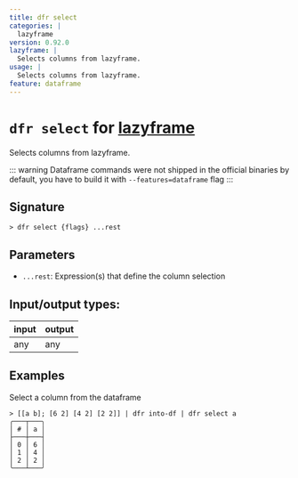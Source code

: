 ```yaml
---
title: dfr select
categories: |
  lazyframe
version: 0.92.0
lazyframe: |
  Selects columns from lazyframe.
usage: |
  Selects columns from lazyframe.
feature: dataframe
---
```

<!-- This file is automatically generated. Please edit the command in https://github.com/nushell/nushell instead. -->

# `dfr select` for [lazyframe](/commands/categories/lazyframe.md)

<div class='command-title'>Selects columns from lazyframe.</div>

::: warning
Dataframe commands were not shipped in the official binaries by default, you have to build it with `--features=dataframe` flag
:::

## Signature

```> dfr select {flags} ...rest```

## Parameters

 -  `...rest`: Expression(s) that define the column selection


## Input/output types:

| input | output |
| ----- | ------ |
| any   | any    |

## Examples

Select a column from the dataframe
```nu
> [[a b]; [6 2] [4 2] [2 2]] | dfr into-df | dfr select a
╭───┬───╮
│ # │ a │
├───┼───┤
│ 0 │ 6 │
│ 1 │ 4 │
│ 2 │ 2 │
╰───┴───╯

```
